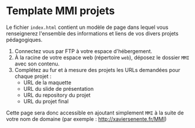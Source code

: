 # Template MMI  projets

Le fichier `index.html` contient un modèle de page dans lequel vous renseignerez l'ensemble des informations et liens de vos divers projets pédagogiques.

1. Connectez vous par FTP à votre espace d'hébergement.
2. À la racine de votre espace web (répertoire `web`), déposez le dossier `MMI` avec son contenu. 
4. Complétez au fur et à mesure des projets les URLs demandées pour chaque projet :
    - URL de la maquette
    - URL du slide de présentation
    - URL du repository du projet
    - URL du projet final

Cette page sera donc accessible en ajoutant simplement `MMI` à la suite de votre nom de domaine (par exemple : http://xaviersenente.fr/MMI)


